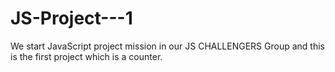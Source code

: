 # JS-Project---1
We start JavaScript project mission in our JS CHALLENGERS Group and this is the first project which is a counter.
